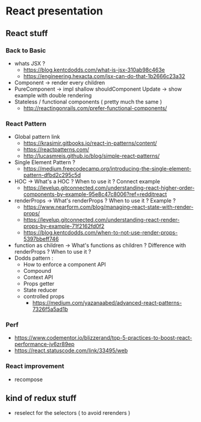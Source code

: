 # React presentation

## React stuff

### Back to Basic

-   whats JSX ?
    -   https://blog.kentcdodds.com/what-is-jsx-310ab98c463e
    -   https://engineering.hexacta.com/jsx-can-do-that-1b2666c23a32
-   Component -> render every children
-   PureComponent -> impl shallow shouldComponent Update -> show example with double rendering
-   Stateless / functional components ( pretty much the same )
    -   http://reactingonrails.com/prefer-functional-components/

### React Pattern

-   Global pattern link
    -   https://krasimir.gitbooks.io/react-in-patterns/content/
    -   https://reactpatterns.com/
    -   http://lucasmreis.github.io/blog/simple-react-patterns/
-   Single Element Pattern ?
    -   https://medium.freecodecamp.org/introducing-the-single-element-pattern-dfbd2c295c5d
-   HOC -> What's a HOC ? When to use it ? Connect example
    -   https://levelup.gitconnected.com/understanding-react-higher-order-components-by-example-95e8c47c8006?ref=redditreact
-   renderProps -> What's renderProps ? When to use it ? Example ?
    -   https://www.nearform.com/blog/managing-react-state-with-render-props/
    -   https://levelup.gitconnected.com/understanding-react-render-props-by-example-71f2162fd0f2
    -   https://blog.kentcdodds.com/when-to-not-use-render-props-5397bbeff746
-   function as children -> What's functions as children ? Difference with renderProps ? When to use it ?
-   Dodds pattern :
    -   How to enforce a component API
    -   Compound
    -   Context API
    -   Props getter
    -   State reducer
    -   controlled props
        - https://medium.com/yazanaabed/advanced-react-patterns-7326f5a5ad1b

### Perf

-   https://www.codementor.io/blizzerand/top-5-practices-to-boost-react-performance-jv6zr89ep
-   https://react.statuscode.com/link/33495/web

### React improvement

-   recompose

## kind of redux stuff

-   reselect for the selectors ( to avoid rerenders )
